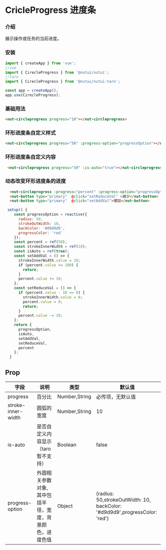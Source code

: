 # CricleProgress 进度条

### 介绍

展示操作或任务的当前进度。

### 安装

``` javascript
import { createApp } from 'vue';
//vue
import { CirecleProgress } from '@nutui/nutui';
//taro
import { CirecleProgress } from '@nutui/nutui-taro';

const app = createApp();
app.use(CirecleProgress);

```


### 基础用法

```html
<nut-circleprogress progress="10"></nut-circleprogress>
```
### 环形进度条自定义样式

```html
<nut-circleprogress progress="50" :progress-option="progressOption"></nut-circleprogress>
```
### 环形进度条自定义内容

```html
 <nut-circleprogress progress="50" :is-auto="true"></nut-circleprogress>
```
### 动态改变环形进度条的进度

```html
  <nut-circleprogress :progress="percent" :progress-option="progressOption" :stroke-inner-width="strokeInnerWidth"> </nut-circleprogress>
  <nut-button type="primary"  @click="setReduceVal" >减少</nut-button>
  <nut-button type="primary"  @click="setAddVal">增加</nut-button>
```
```javascript
 setup() {
    const progressOption = reactive({
      radius: 50,
      strokeOutWidth: 10,
      backColor: '#d9d9d9',
      progressColor: 'red'
    });
    const percent = ref(50);
    const strokeInnerWidth = ref(10);
    const isAuto = ref(true);
    const setAddVal = () => {
      strokeInnerWidth.value = 10;
      if (percent.value >= 100) {
        return;
      }
      percent.value += 10;
    };
    const setReduceVal = () => {
      if (percent.value - 10 <= 0) {
        strokeInnerWidth.value = 0;
        percent.value = 0;
        return;
      }
      percent.value -= 10;
    };
    return {
      progressOption,
      isAuto,
      setAddVal,
      setReduceVal,
      percent
    };
  }
```


## Prop

| 字段 | 说明 | 类型 | 默认值
|----- | ----- | ----- | -----
| progress | 百分比 | Number,String | 必传项，无默认值
| stroke-inner-width | 圆弧的宽度 | Number,String | 10
| is-auto | 是否自定义内容显示（taro暂不支持） | Boolean | false
| progress-option | 外圆相关参数对象,其中包括半径，宽度，背景颜色，进度色值 | Object | {radius: 50,strokeOutWidth: 10, backColor: '#d9d9d9',progressColor: 'red'}

